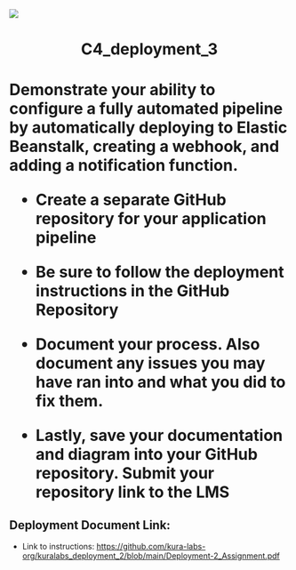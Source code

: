 <img src="https://github.com/kura-labs-org/kuralabs_deployment_1/blob/main/Kuralogo.png">
<h1 align="center">C4_deployment_3<h1> 

Demonstrate your ability to configure a fully automated pipeline by automatically deploying to Elastic Beanstalk, creating a webhook, and adding a notification function.

- Create a separate GitHub repository for your application pipeline

- Be sure to follow the deployment instructions in the GitHub Repository  

- Document your process. Also document any issues you may have ran into and what you did to fix them.

- Lastly, save your documentation and diagram into your  GitHub repository. Submit your repository link to the LMS



## Deployment Document Link:
-  Link to instructions: https://github.com/kura-labs-org/kuralabs_deployment_2/blob/main/Deployment-2_Assignment.pdf
